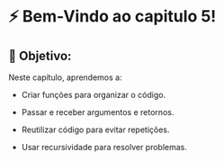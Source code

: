 # ⚡ Bem-Vindo ao capitulo 5!

## 🎯 Objetivo:

Neste capítulo, aprendemos a:

- Criar funções para organizar o código.

- Passar e receber argumentos e retornos.

- Reutilizar código para evitar repetições.

- Usar recursividade para resolver problemas.
